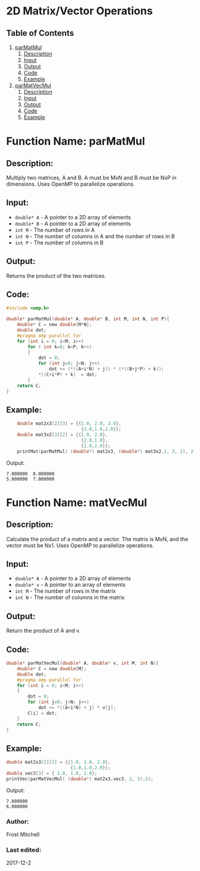 # 2D Matrix/Vector Operations
## Table of Contents
1.  [parMatMul](#function-name-parmatmul)
    1. [Description](#description)
    2. [Input](#input)
    3. [Output](#output)
    4. [Code](#code)
    5. [Example](#example)
2. [parMatVecMul](#function-name-parmatvecmul)
    1. [Description](#description-1)
    2. [Input](#input-1)
    3. [Output](#output-1)
    4. [Code](#code-1)
    5. [Example](#example-1)

# Function Name: parMatMul

## Description: 
Multiply two matrices, A and B. A must be MxN and B must be NxP in dimensions.
Uses OpenMP to parallelize operations.

## Input:
*  `double* A` - A pointer to a 2D array of elements
*  `double* B` - A pointer to a 2D array of elements
*  `int M` - The number of rows in A
*  `int N` - The number of columns in A and the number of rows in B
*  `int P` - The number of columns in B
  
## Output:
Returns the product of the two matrices.

## Code:
```c
#include <omp.h>

double* parMatMul(double* A, double* B, int M, int N, int P){
    double* C = new double[M*N];
    double dot;
    #pragma omp parallel for
    for (int i = 0; i<M; i++)
        for ( int k=0; k<P; k++)
        {
            dot = 0;
            for (int j=0; j<N; j++)
                dot += (*((A+i*N) + j)) * (*((B+j*P) + k));
            *((C+i*P) + k)  = dot;
        }
    return C;
}
```

## Example:
```c
    double mat2x3[2][3] = {{1.0, 2.0, 2.0},
                            {1.0,1.0,2.0}};
    double mat3x2[3][2] = {{1.0, 2.0}, 
                            {2.0,1.0},
                            {1.0,2.0}};
    printMat(parMatMul( (double*) mat2x3, (double*) mat3x2,2, 3, 2), 2, 2);
```
Output:
``` 
7.000000  8.000000 
5.000000  7.000000 
```

# Function Name: matVecMul

## Description: 
Calculate the product of a matrix and a vector. The matrix is MxN, and the vector must be Nx1. Uses OpenMP to parallelize operations.

## Input:
*  `double* A` - A pointer to a 2D array of elements
*  `double* v` - A pointer to an array of elements
*  `int M` - The number of rows in the matrix 
*  `int N` - The number of columns in the matrix 

## Output:
Return the product of A and v. 

## Code:
```c
double* parMatVecMul(double* A, double* v, int M, int N){
    double* C = new double[M];
    double dot;
    #pragma omp parallel for
    for (int i = 0; i<M; i++)
    {
        dot = 0;
        for (int j=0; j<N; j++)
            dot += *((A+i*N) + j) * v[j];
        C[i] = dot;
    }
    return C;
}
```

## Example:
```c
double mat2x3[2][3] = {{1.0, 2.0, 2.0},
						{1.0,1.0,2.0}};
double vec3[3] = { 1.0, 1.0, 2.0};
printVec(parMatVecMul( (double*) mat2x3,vec3, 2, 3),2);
```
Output:
```
7.000000 
6.000000 
```

### Author: 
Frost Mitchell

### Last edited:
2017-12-2
